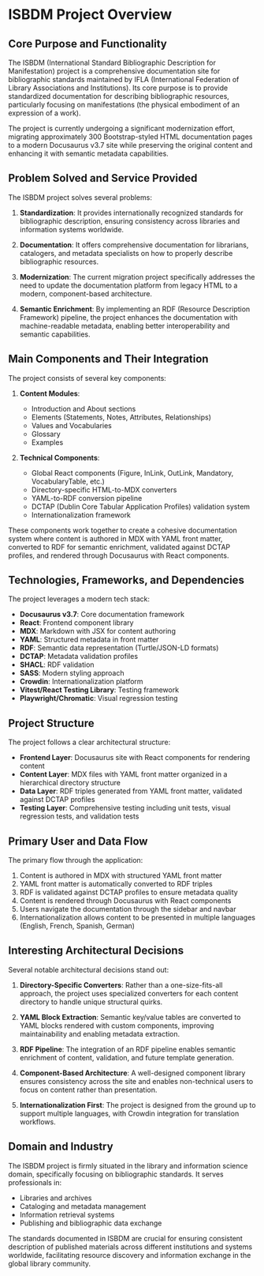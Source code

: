 
# ISBDM Project Overview

## Core Purpose and Functionality

The ISBDM (International Standard Bibliographic Description for Manifestation) project is a comprehensive documentation site for bibliographic standards maintained by IFLA (International Federation of Library Associations and Institutions). Its core purpose is to provide standardized documentation for describing bibliographic resources, particularly focusing on manifestations (the physical embodiment of an expression of a work).

The project is currently undergoing a significant modernization effort, migrating approximately 300 Bootstrap-styled HTML documentation pages to a modern Docusaurus v3.7 site while preserving the original content and enhancing it with semantic metadata capabilities.

## Problem Solved and Service Provided

The ISBDM project solves several problems:

1. **Standardization**: It provides internationally recognized standards for bibliographic description, ensuring consistency across libraries and information systems worldwide.

2. **Documentation**: It offers comprehensive documentation for librarians, catalogers, and metadata specialists on how to properly describe bibliographic resources.

3. **Modernization**: The current migration project specifically addresses the need to update the documentation platform from legacy HTML to a modern, component-based architecture.

4. **Semantic Enrichment**: By implementing an RDF (Resource Description Framework) pipeline, the project enhances the documentation with machine-readable metadata, enabling better interoperability and semantic capabilities.

## Main Components and Their Integration

The project consists of several key components:

1. **Content Modules**:
    - Introduction and About sections
    - Elements (Statements, Notes, Attributes, Relationships)
    - Values and Vocabularies
    - Glossary
    - Examples

2. **Technical Components**:
    - Global React components (Figure, InLink, OutLink, Mandatory, VocabularyTable, etc.)
    - Directory-specific HTML-to-MDX converters
    - YAML-to-RDF conversion pipeline
    - DCTAP (Dublin Core Tabular Application Profiles) validation system
    - Internationalization framework

These components work together to create a cohesive documentation system where content is authored in MDX with YAML front matter, converted to RDF for semantic enrichment, validated against DCTAP profiles, and rendered through Docusaurus with React components.

## Technologies, Frameworks, and Dependencies

The project leverages a modern tech stack:

- **Docusaurus v3.7**: Core documentation framework
- **React**: Frontend component library
- **MDX**: Markdown with JSX for content authoring
- **YAML**: Structured metadata in front matter
- **RDF**: Semantic data representation (Turtle/JSON-LD formats)
- **DCTAP**: Metadata validation profiles
- **SHACL**: RDF validation
- **SASS**: Modern styling approach
- **Crowdin**: Internationalization platform
- **Vitest/React Testing Library**: Testing framework
- **Playwright/Chromatic**: Visual regression testing

## Project Structure

The project follows a clear architectural structure:

- **Frontend Layer**: Docusaurus site with React components for rendering content
- **Content Layer**: MDX files with YAML front matter organized in a hierarchical directory structure
- **Data Layer**: RDF triples generated from YAML front matter, validated against DCTAP profiles
- **Testing Layer**: Comprehensive testing including unit tests, visual regression tests, and validation tests

## Primary User and Data Flow

The primary flow through the application:

1. Content is authored in MDX with structured YAML front matter
2. YAML front matter is automatically converted to RDF triples
3. RDF is validated against DCTAP profiles to ensure metadata quality
4. Content is rendered through Docusaurus with React components
5. Users navigate the documentation through the sidebar and navbar
6. Internationalization allows content to be presented in multiple languages (English, French, Spanish, German)

## Interesting Architectural Decisions

Several notable architectural decisions stand out:

1. **Directory-Specific Converters**: Rather than a one-size-fits-all approach, the project uses specialized converters for each content directory to handle unique structural quirks.

2. **YAML Block Extraction**: Semantic key/value tables are converted to YAML blocks rendered with custom components, improving maintainability and enabling metadata extraction.

3. **RDF Pipeline**: The integration of an RDF pipeline enables semantic enrichment of content, validation, and future template generation.

4. **Component-Based Architecture**: A well-designed component library ensures consistency across the site and enables non-technical users to focus on content rather than presentation.

5. **Internationalization First**: The project is designed from the ground up to support multiple languages, with Crowdin integration for translation workflows.

## Domain and Industry

The ISBDM project is firmly situated in the library and information science domain, specifically focusing on bibliographic standards. It serves professionals in:

- Libraries and archives
- Cataloging and metadata management
- Information retrieval systems
- Publishing and bibliographic data exchange

The standards documented in ISBDM are crucial for ensuring consistent description of published materials across different institutions and systems worldwide, facilitating resource discovery and information exchange in the global library community.
